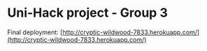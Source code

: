 Uni-Hack project - Group 3
===================

Final deployment:
[http://cryptic-wildwood-7833.herokuapp.com/](http://cryptic-wildwood-7833.herokuapp.com/)
